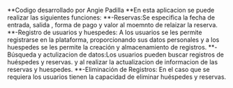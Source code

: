 **Codigo desarrollado por Angie Padilla
**En esta aplicacion se puede realizar las siguientes funciones:
**-Reservas:Se especifica la fecha de entrada, salida , forma de pago y valor al moemnto de relaizar la reserva.
**-Registro de usuarios y huespedes: A los usuarios se les permite registrarse en la plataforma, proporcionando sus datos personales y a los huespedes se les permite la creación y almacenamiento de registros.
**-Búsqueda y actulizacion de datos:Los usuarios pueden buscar registros de huéspedes y reservas. y al realizar la actualizacion de informacion de las reservas y huespedes.
**-Eliminación de Registros: En el caso que se requiera los usuarios tienen la capacidad de eliminar huéspedes y reservas.
  
